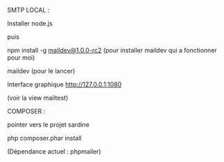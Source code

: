  SMTP LOCAL :

Installer node.js

puis

npm install -g maildev@1.0.0-rc2 (pour installer maildev qui a fonctionner pour moi)

maildev (pour le lancer)

Interface graphique
http://127.0.0.1:1080

(voir la view mailtest)


COMPOSER :

pointer vers le projet sardine

php composer.phar install

(Dépendance actuel : phpmailer)

